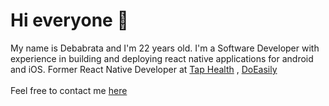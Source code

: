# Hi everyone 👋
My name is Debabrata and I'm 22 years old. I'm a Software Developer with experience in building and deploying react native applications for android and iOS.
Former React Native Developer at [Tap Health](https://tap.health)
 , [DoEasily](https://www.linkedin.com/company/doeasily/posts/?feedView=all)
<br><br>Feel free to contact me [here](mailto:dbatabyal2018@gmail.com)
